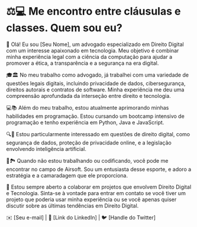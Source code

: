 # ⚖️💻 Me encontro entre cláusulas e classes. Quem sou eu?
👋 Olá! Eu sou [Seu Nome], um advogado especializado em Direito Digital com um interesse apaixonado em tecnologia. Meu objetivo é combinar minha experiência legal com a ciência da computação para ajudar a promover a ética, a transparência e a segurança na era digital.

🎓🏛️ No meu trabalho como advogado, já trabalhei com uma variedade de questões legais digitais, incluindo privacidade de dados, cibersegurança, direitos autorais e contratos de software. Minha experiência me deu uma compreensão aprofundada da interseção entre direito e tecnologia.

💻📚 Além do meu trabalho, estou atualmente aprimorando minhas habilidades em programação. Estou cursando um bootcamp intensivo de programação e tenho experiência em Python, Java e JavaScript.

🔍🔐 Estou particularmente interessado em questões de direito digital, como segurança de dados, proteção de privacidade online, e a legislação envolvendo inteligência artificial.

🔫🏞️ Quando não estou trabalhando ou codificando, você pode me encontrar no campo de Airsoft. Sou um entusiasta desse esporte, e adoro a estratégia e a camaradagem que ele proporciona.

🤝 Estou sempre aberto a colaborar em projetos que envolvem Direito Digital e Tecnologia. Sinta-se à vontade para entrar em contato se você tiver um projeto que poderia usar minha experiência ou se você apenas quiser discutir sobre as últimas tendências em Direito Digital.

✉️ [Seu e-mail] | 💼 [Link do LinkedIn] | 🐦 [Handle do Twitter]

<!--
**VictorLeichsenring/VictorLeichsenring** is a ✨ _special_ ✨ repository because its `README.md` (this file) appears on your GitHub profile.

Here are some ideas to get you started:

- 🔭 I’m currently working on ...
- 🌱 I’m currently learning ...
- 👯 I’m looking to collaborate on ...
- 🤔 I’m looking for help with ...
- 💬 Ask me about ...
- 📫 How to reach me: ...
- 😄 Pronouns: ...
- ⚡ Fun fact: ...
-->
